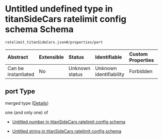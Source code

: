# Untitled undefined type in titanSideCars ratelimit config schema Schema

```txt
ratelimit_titanSideCars.json#/properties/port
```



| Abstract            | Extensible | Status         | Identifiable            | Custom Properties | Additional Properties | Access Restrictions | Defined In                                                                                    |
| :------------------ | :--------- | :------------- | :---------------------- | :---------------- | :-------------------- | :------------------ | :-------------------------------------------------------------------------------------------- |
| Can be instantiated | No         | Unknown status | Unknown identifiability | Forbidden         | Allowed               | none                | [ratelimit\_titanSideCars.json\*](../out/ratelimit_titanSideCars.json "open original schema") |

## port Type

merged type ([Details](ratelimit_titansidecars-properties-port.md))

one (and only one) of

* [Untitled number in titanSideCars ratelimit config schema](ratelimit_titansidecars-properties-port-oneof-0.md "check type definition")

* [Untitled string in titanSideCars ratelimit config schema](ratelimit_titansidecars-properties-port-oneof-1.md "check type definition")
